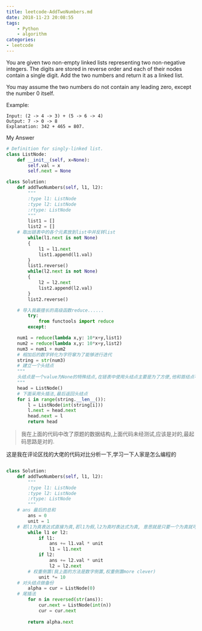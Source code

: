 ```yaml
---
title: leetcode-AddTwoNumbers.md
date: 2018-11-23 20:08:55
tags: 
    - Python
    - algorithm
categories:
- leetcode
---
```

You are given two non-empty linked lists representing two non-negative integers. The digits are stored in reverse order and each of their nodes contain a single digit. Add the two numbers and return it as a linked list.

You may assume the two numbers do not contain any leading zero, except the number 0 itself.

Example:
```
Input: (2 -> 4 -> 3) + (5 -> 6 -> 4)
Output: 7 -> 0 -> 8
Explanation: 342 + 465 = 807.
```
<!-- more -->

My Answer
```Python
# Definition for singly-linked list.
class ListNode:
    def __init__(self, x=None):
        self.val = x
        self.next = None

class Solution:
    def addTwoNumbers(self, l1, l2):
        """
        :type l1: ListNode
        :type l2: ListNode
        :rtype: ListNode
        """
        list1 = []
        list2 = []
	# 取出链表中的各个元素放到list中并反转list
        while(l1.next is not None)
        {
            l1 = l1.next
            list1.append(l1.val)
        }
        list1.reverse()
        while(l2.next is not None)
        {
            l2 = l2.next
            list2.append(l2.val)
        }
        list2.reverse()

	# 导入我最擅长的高级函数reduce......
        try:
            from functools import reduce
        except:

	num1 = reduce(lambda x,y: 10*x+y,list1)
	num2 = reduce(lambda x,y: 10*x+y,list2)
	num3 = num1 + num2 
	# 相加后的数字转化为字符窜为了能够进行迭代
	string = str(num3)
	# 建立一个头结点
	"""
	头结点是一个value为None的特殊结点,在链表中使用头结点主要是为了方便,他和首结点不同,首节点是头结点紧挨着后面的结点,是真正意义上的第一个结点.
	"""
	head = ListNode()
	# 下面采用头插法,最后返回头结点
	for i in range(string.__len__()):
	    l = ListNode(int(string[i]))
	    l.next = head.next 
	    head.next = l
        return head
```

> 我在上面的代码中改了原题的数据结构,上面代码未经测试,应该是对的,最起码思路是对的.


这是我在评论区找的大佬的代码对比分析一下,学习一下人家是怎么编程的
```Python

class Solution:
    def addTwoNumbers(self, l1, l2):
        """
        :type l1: ListNode
        :type l2: ListNode
        :rtype: ListNode
        """
	# ans 最后的总和
        ans = 0
        unit = 1
	# 若l1为真表达式直接为真,若l1为假,l2为真时表达式为真, 意思就是只要一个为真就可以运行下面的循环体.下面的代码主要考虑的是两个链表不一样长的问题.
        while l1 or l2:
            if l1:
                ans += l1.val * unit
                l1 = l1.next
            if l2:
                ans += l2.val * unit
                l2 = l2.next
	    # 权重倒置(我上面的方法是数字倒置,权重倒置more clever)
            unit *= 10
	# 对头结点做备份
        alpha = cur = ListNode(0)
	# 尾插法 
        for n in reversed(str(ans)):
            cur.next = ListNode(int(n))
            cur = cur.next
    
        return alpha.next
```



